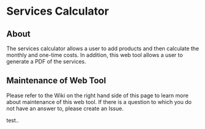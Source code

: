 # Services Calculator
## About
The services calculator allows a user to add products and then calculate the monthly and one-time costs. In addition, this web tool allows a user to generate a PDF of the services.

## Maintenance of Web Tool
Please refer to the Wiki on the right hand side of this page to learn more about maintenance of this web tool. If there is a question to which you do not have an answer to, please create an Issue. 

test..
